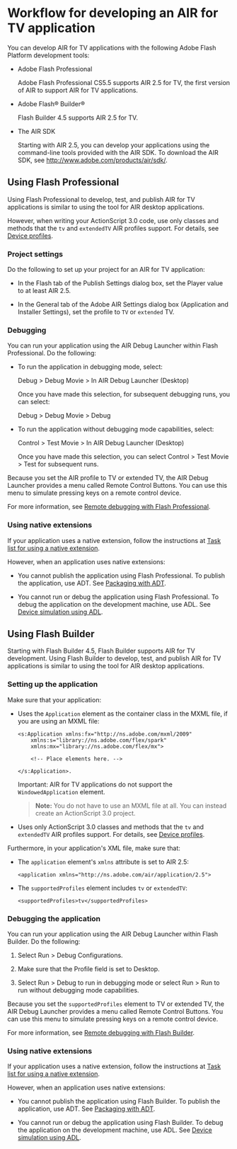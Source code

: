 # Workflow for developing an AIR for TV application

You can develop AIR for TV applications with the following Adobe Flash Platform
development tools:

- Adobe Flash Professional

  Adobe Flash Professional CS5.5 supports AIR 2.5 for TV, the first version of
  AIR to support AIR for TV applications.

- Adobe Flash® Builder®

  Flash Builder 4.5 supports AIR 2.5 for TV.

- The AIR SDK

  Starting with AIR 2.5, you can develop your applications using the
  command-line tools provided with the AIR SDK. To download the AIR SDK, see
  <http://www.adobe.com/products/air/sdk/>.

## Using Flash Professional

Using Flash Professional to develop, test, and publish AIR for TV applications
is similar to using the tool for AIR desktop applications.

However, when writing your ActionScript 3.0 code, use only classes and methods
that the `tv` and `extendedTV` AIR profiles support. For details, see
[Device profiles](WS144092a96ffef7cc16ddeea2126bb46b82f-8000.html).

### Project settings

Do the following to set up your project for an AIR for TV application:

- In the Flash tab of the Publish Settings dialog box, set the Player value to
  at least AIR 2.5.

- In the General tab of the Adobe AIR Settings dialog box (Application and
  Installer Settings), set the profile to `TV` or `extended` TV.

### Debugging

You can run your application using the AIR Debug Launcher within Flash
Professional. Do the following:

- To run the application in debugging mode, select:

  Debug \> Debug Movie \> In AIR Debug Launcher (Desktop)

  Once you have made this selection, for subsequent debugging runs, you can
  select:

  Debug \> Debug Movie \> Debug

- To run the application without debugging mode capabilities, select:

  Control \> Test Movie \> In AIR Debug Launcher (Desktop)

  Once you have made this selection, you can select Control \> Test Movie \>
  Test for subsequent runs.

Because you set the AIR profile to TV or extended TV, the AIR Debug Launcher
provides a menu called Remote Control Buttons. You can use this menu to simulate
pressing keys on a remote control device.

For more information, see
[Remote debugging with Flash Professional](WS62b4b4caef5f7931-1f86f0fb1328dba45c2-7fce.html).

### Using native extensions

If your application uses a native extension, follow the instructions at
[Task list for using a native extension](WS08cc5e527b0868243ea2ffcd1314dff873a-7fff.html).

However, when an application uses native extensions:

- You cannot publish the application using Flash Professional. To publish the
  application, use ADT. See
  [Packaging with ADT](WS62b4b4caef5f7931-1f86f0fb1328dba45c2-7fd3.html).

- You cannot run or debug the application using Flash Professional. To debug the
  application on the development machine, use ADL. See
  [Device simulation using ADL](WS62b4b4caef5f7931-1f86f0fb1328dba45c2-7fd0.html).

## Using Flash Builder

Starting with Flash Builder 4.5, Flash Builder supports AIR for TV development.
Using Flash Builder to develop, test, and publish AIR for TV applications is
similar to using the tool for AIR desktop applications.

### Setting up the application

Make sure that your application:

- Uses the `Application` element as the container class in the MXML file, if you
  are using an MXML file:

      <s:Application xmlns:fx="http://ns.adobe.com/mxml/2009"
          xmlns:s="library://ns.adobe.com/flex/spark"
          xmlns:mx="library://ns.adobe.com/flex/mx">

          <!-- Place elements here. -->

      </s:Application>.

  Important: AIR for TV applications do not support the `WindowedApplication`
  element.

  > **Note:** You do not have to use an MXML file at all. You can instead create
  > an ActionScript 3.0 project.

- Uses only ActionScript 3.0 classes and methods that the `tv` and `extendedTV`
  AIR profiles support. For details, see
  [Device profiles](WS144092a96ffef7cc16ddeea2126bb46b82f-8000.html).

Furthermore, in your application's XML file, make sure that:

- The `application` element's `xmlns` attribute is set to AIR 2.5:

      <application xmlns="http://ns.adobe.com/air/application/2.5">

- The `supportedProfiles` element includes `tv` or `extendedTV`:

      <supportedProfiles>tv</supportedProfiles>

### Debugging the application

You can run your application using the AIR Debug Launcher within Flash Builder.
Do the following:

1.  Select Run \> Debug Configurations.

2.  Make sure that the Profile field is set to Desktop.

3.  Select Run \> Debug to run in debugging mode or select Run \> Run to run
    without debugging mode capabilities.

Because you set the `supportedProfiles` element to TV or extended TV, the AIR
Debug Launcher provides a menu called Remote Control Buttons. You can use this
menu to simulate pressing keys on a remote control device.

For more information, see
[Remote debugging with Flash Builder](WS62b4b4caef5f7931-1f86f0fb1328dba45c2-7fcd.html).

### Using native extensions

If your application uses a native extension, follow the instructions at
[Task list for using a native extension](WS08cc5e527b0868243ea2ffcd1314dff873a-7fff.html).

However, when an application uses native extensions:

- You cannot publish the application using Flash Builder. To publish the
  application, use ADT. See
  [Packaging with ADT](WS62b4b4caef5f7931-1f86f0fb1328dba45c2-7fd3.html).

- You cannot run or debug the application using Flash Builder. To debug the
  application on the development machine, use ADL. See
  [Device simulation using ADL](WS62b4b4caef5f7931-1f86f0fb1328dba45c2-7fd0.html).
